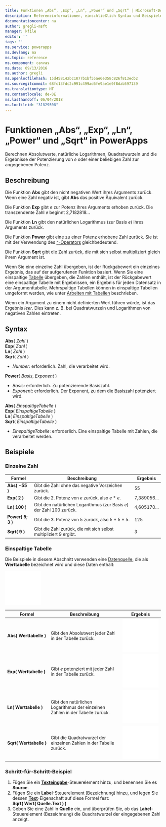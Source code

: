 ```yaml
---
title: Funktionen „Abs“, „Exp“, „Ln“, „Power“ und „Sqrt“ | Microsoft-Dokumentation
description: Referenzinformationen, einschließlich Syntax und Beispielen, für die Funktionen „Abs“, „Sqrt“ und weitere Funktionen in PowerApps
documentationcenter: na
author: gregli-msft
manager: kfile
editor: ''
tags: ''
ms.service: powerapps
ms.devlang: na
ms.topic: reference
ms.component: canvas
ms.date: 09/13/2016
ms.author: gregli
ms.openlocfilehash: 15d458142bc1077b1bf55ae6e358c826f813ecb2
ms.sourcegitcommit: 68fc13fdc2c991c499ad6fe9ae1e0f8dab597139
ms.translationtype: HT
ms.contentlocale: de-DE
ms.lasthandoff: 06/04/2018
ms.locfileid: "31829508"
---
```

# <a name="abs-exp-ln-power-and-sqrt-functions-in-powerapps"></a>Funktionen „Abs“, „Exp“, „Ln“, „Power“ und „Sqrt“ in PowerApps
Berechnen Absolutwerte, natürliche Logarithmen, Quadratwurzeln und die Ergebnisse der Potenzierung von *e* oder einer beliebigen Zahl zur angegebenen Potenz.

## <a name="description"></a>Beschreibung
Die Funktion **Abs** gibt den nicht negativen Wert ihres Arguments zurück. Wenn eine Zahl negativ ist, gibt **Abs** das positive Äquivalent zurück.

Die Funktion **Exp** gibt *e* zur Potenz ihres Arguments erhoben zurück.  Die transzendente Zahl *e* beginnt 2,7182818...

Die Funktion **Ln** gibt den natürlichen Logarithmus (zur Basis *e*) ihres Arguments zurück.

Die Funktion **Power** gibt eine zu einer Potenz erhobene Zahl zurück.  Sie ist mit der Verwendung des [**^**-Operators](operators.md) gleichbedeutend.

Die Funktion **Sqrt** gibt die Zahl zurück, die mit sich selbst multipliziert gleich ihrem Argument ist.

Wenn Sie eine einzelne Zahl übergeben, ist der Rückgabewert ein einzelnes Ergebnis, das auf der aufgerufenen Funktion basiert.  Wenn Sie eine einspaltige [Tabelle](../working-with-tables.md) übergeben, die Zahlen enthält, ist der Rückgabewert eine einspaltige Tabelle mit Ergebnissen, ein Ergebnis für jeden Datensatz in der Argumenttabelle. Mehrspaltige Tabellen können in einspaltige Tabellen umgeformt werden, wie unter [Arbeiten mit Tabellen](../working-with-tables.md) beschrieben.  

Wenn ein Argument zu einem nicht definierten Wert führen würde, ist das Ergebnis *leer*.  Dies kann z. B. bei Quadratwurzeln und Logarithmen von negativen Zahlen eintreten.

## <a name="syntax"></a>Syntax
**Abs**( *Zahl* )<br>**Exp**( *Zahl* )<br>**Ln**( *Zahl* )<br>**Sqrt**( *Zahl* )

* *Number*: erforderlich. Zahl, die verarbeitet wird.

**Power**( *Basis*, *Exponent* )

* *Basis*: erforderlich. Zu potenzierende Basiszahl.
* *Exponent*: erforderlich. Der Exponent, zu dem die Basiszahl potenziert wird.

**Abs**( *EinspaltigeTabelle* )<br>**Exp**( *EinspaltigeTabelle* )<br>**Ln**( *EinspaltigeTabelle* )<br>**Sqrt**( *EinspaltigeTabelle* )

* *EinspaltigeTabelle*: erforderlich. Eine einspaltige Tabelle mit Zahlen, die verarbeitet werden.

## <a name="examples"></a>Beispiele
### <a name="single-number"></a>Einzelne Zahl
| Formel | Beschreibung | Ergebnis |
| --- | --- | --- |
| **Abs( -55 )** |Gibt die Zahl ohne das negative Vorzeichen zurück. |55 |
| **Exp( 2 )** |Gibt die 2. Potenz von *e* zurück, also *e* \* *e*. |7,389056... |
| **Ln( 100 )** |Gibt den natürlichen Logarithmus (zur Basis *e*) der Zahl 100 zurück. |4,605170... |
| **Power( 5; 3 )** |Gibt die 3. Potenz von 5 zurück, also 5 \* 5 \* 5. |125 |
| **Sqrt( 9 )** |Gibt die Zahl zurück, die mit sich selbst multipliziert 9 ergibt. |3 |

### <a name="single-column-table"></a>Einspaltige Tabelle
Die Beispiele in diesem Abschnitt verwenden eine [Datenquelle](../working-with-data-sources.md), die als **Werttabelle** bezeichnet wird und diese Daten enthält:

![](media/function-numericals/values.png)

| Formel | Beschreibung | Ergebnis |
| --- | --- | --- |
| **Abs(&nbsp;Werttabelle&nbsp;)** |Gibt den Absolutwert jeder Zahl in der Tabelle zurück. |<style> img { max-width: none } </style> ![](media/function-numericals/values-abs.png) |
| **Exp(&nbsp;Werttabelle&nbsp;)** |Gibt *e* potenziert mit jeder Zahl in der Tabelle zurück. |<style> img { max-width: none } </style> ![](media/function-numericals/values-exp.png) |
| **Ln(&nbsp;Werttabelle&nbsp;)** |Gibt den natürlichen Logarithmus der einzelnen Zahlen in der Tabelle zurück. |<style> img { max-width: none } </style> ![](media/function-numericals/values-ln.png) |
| **Sqrt(&nbsp;Werttabelle&nbsp;)** |Gibt die Quadratwurzel der einzelnen Zahlen in der Tabelle zurück. |![](media/function-numericals/values-sqrt.png) |

### <a name="step-by-step-example"></a>Schritt-für-Schritt-Beispiel
1. Fügen Sie ein **[Texteingabe](../controls/control-text-input.md)**-Steuerelement hinzu, und benennen Sie es **Source**.
2. Fügen Sie ein **Label**-Steuerelement (Bezeichnung) hinzu, und legen Sie dessen **[Text](../controls/properties-core.md)**-Eigenschaft auf diese Formel fest:
   <br>
   **Sqrt( Wert( Quelle.Text ) )**
3. Geben Sie eine Zahl in **Quelle** ein, und überprüfen Sie, ob das **Label**-Steuerelement (Bezeichnung) die Quadratwurzel der eingegebenen Zahl anzeigt.

